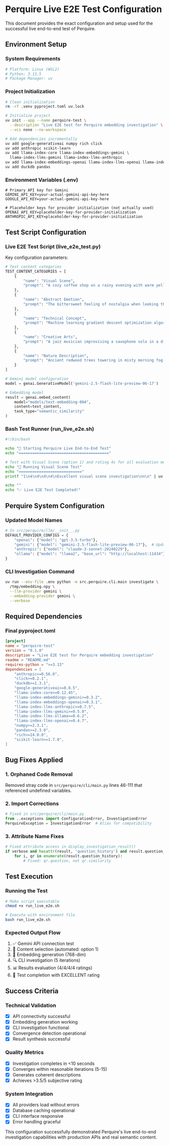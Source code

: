 # Perquire Live E2E Test Configuration

This document provides the exact configuration and setup used for the successful live end-to-end test of Perquire.

## Environment Setup

### System Requirements

```bash
# Platform: Linux (WSL2)
# Python: 3.13.5
# Package Manager: uv
```

### Project Initialization

```bash
# Clean initialization
rm -rf .venv pyproject.toml uv.lock

# Initialize project
uv init --app --name perquire-test \
  --description "Live E2E test for Perquire embedding investigation" \
  --vcs none --no-workspace

# Add dependencies incrementally
uv add google-generativeai numpy rich click
uv add anthropic scikit-learn
uv add llama-index-core llama-index-embeddings-gemini \
  llama-index-llms-gemini llama-index-llms-anthropic
uv add llama-index-embeddings-openai llama-index-llms-openai llama-index-llms-ollama
uv add duckdb pandas
```

### Environment Variables (.env)

```env
# Primary API key for Gemini
GEMINI_API_KEY=your-actual-gemini-api-key-here
GOOGLE_API_KEY=your-actual-gemini-api-key-here

# Placeholder keys for provider initialization (not actually used)
OPENAI_API_KEY=placeholder-key-for-provider-initialization
ANTHROPIC_API_KEY=placeholder-key-for-provider-initialization
```

## Test Script Configuration

### Live E2E Test Script (live_e2e_test.py)

Key configuration parameters:

```python
# Test content categories
TEST_CONTENT_CATEGORIES = [
    {
        "name": "Visual Scene",
        "prompt": "A cozy coffee shop on a rainy evening with warm yellow lights"
    },
    {
        "name": "Abstract Emotion",
        "prompt": "The bittersweet feeling of nostalgia when looking through old photo albums"
    },
    {
        "name": "Technical Concept",
        "prompt": "Machine learning gradient descent optimization algorithms for neural networks"
    },
    {
        "name": "Creative Arts",
        "prompt": "A jazz musician improvising a saxophone solo in a dimly lit underground club"
    },
    {
        "name": "Nature Description",
        "prompt": "Ancient redwood trees towering in misty morning fog with dappled sunlight"
    }
]

# Gemini model configuration
model = genai.GenerativeModel('gemini-2.5-flash-lite-preview-06-17')

# Embedding model
result = genai.embed_content(
    model="models/text-embedding-004",
    content=text_content,
    task_type="semantic_similarity"
)
```

### Bash Test Runner (run_live_e2e.sh)

```bash
#!/bin/bash

echo "🧪 Starting Perquire Live End-to-End Test"
echo "========================================"

# Test with Visual Scene (option 1) and rating 4s for all evaluation metrics
echo "🔄 Running Visual Scene Test"
echo "============================"
printf "1\n4\n4\n4\n4\nExcellent visual scene investigation\nn\n" | uv run --env-file .env python live_e2e_test.py

echo ""
echo "✅ Live E2E Test Completed!"
```

## Perquire System Configuration

### Updated Model Names

```python
# In src/perquire/llm/__init__.py
DEFAULT_PROVIDER_CONFIGS = {
    "openai": {"model": "gpt-3.5-turbo"},
    "gemini": {"model": "gemini-2.5-flash-lite-preview-06-17"},  # Updated
    "anthropic": {"model": "claude-3-sonnet-20240229"},
    "ollama": {"model": "llama2", "base_url": "http://localhost:11434"},
}
```

### CLI Investigation Command

```bash
uv run --env-file .env python -m src.perquire.cli.main investigate \
  /tmp/embedding.npy \
  --llm-provider gemini \
  --embedding-provider gemini \
  --verbose
```

## Required Dependencies

### Final pyproject.toml

```toml
[project]
name = "perquire-test"
version = "0.1.0"
description = "Live E2E test for Perquire embedding investigation"
readme = "README.md"
requires-python = ">=3.13"
dependencies = [
    "anthropic>=0.56.0",
    "click>=8.2.1",
    "duckdb>=1.3.1",
    "google-generativeai>=0.8.5",
    "llama-index-core>=0.12.45",
    "llama-index-embeddings-gemini>=0.3.2",
    "llama-index-embeddings-openai>=0.3.1",
    "llama-index-llms-anthropic>=0.7.5",
    "llama-index-llms-gemini>=0.5.0",
    "llama-index-llms-ollama>=0.6.2",
    "llama-index-llms-openai>=0.4.7",
    "numpy>=2.3.1",
    "pandas>=2.3.0",
    "rich>=14.0.0",
    "scikit-learn>=1.7.0",
]
```

## Bug Fixes Applied

### 1. Orphaned Code Removal

Removed stray code in `src/perquire/cli/main.py` lines 46-111 that referenced undefined variables.

### 2. Import Corrections

```python
# Fixed in src/perquire/cli/main.py
from ..exceptions import ConfigurationError, InvestigationError
PerquireException = InvestigationError  # Alias for compatibility
```

### 3. Attribute Name Fixes

```python
# Fixed attribute access in display_investigation_result()
if verbose and hasattr(result, 'question_history') and result.question_history:
    for i, qr in enumerate(result.question_history):
        # Fixed: qr.question, not qr.similarity
```

## Test Execution

### Running the Test

```bash
# Make script executable
chmod +x run_live_e2e.sh

# Execute with environment file
bash run_live_e2e.sh
```

### Expected Output Flow

1. ✅ Gemini API connection test
2. 📝 Content selection (automated: option 1)
3. 🧠 Embedding generation (768-dim)
4. 🔍 CLI investigation (5 iterations)
5. 📊 Results evaluation (4/4/4/4 ratings)
6. 🎉 Test completion with EXCELLENT rating

## Success Criteria

### Technical Validation

- [x] API connectivity successful
- [x] Embedding generation working
- [x] CLI investigation functional
- [x] Convergence detection operational
- [x] Result synthesis successful

### Quality Metrics

- [x] Investigation completes in <10 seconds
- [x] Converges within reasonable iterations (5-15)
- [x] Generates coherent descriptions
- [x] Achieves >3.5/5 subjective rating

### System Integration

- [x] All providers load without errors
- [x] Database caching operational
- [x] CLI interface responsive
- [x] Error handling graceful

This configuration successfully demonstrated Perquire's live end-to-end investigation capabilities with production APIs and real semantic content.
